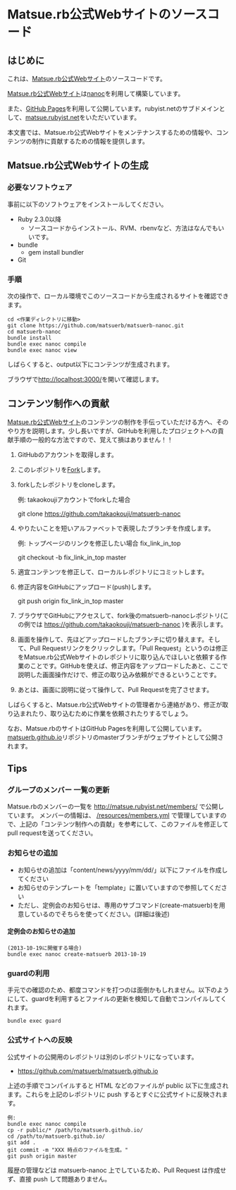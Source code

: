 # Matsue.rb公式Webサイトのソースコード

## はじめに

これは、[Matsue.rb公式Webサイト](http://matsue.rubyist.net/)のソースコードです。

[Matsue.rb公式Webサイト](http://matsue.rubyist.net/)は[nanoc](http://nanoc.ws/)を利用して構築しています。

また、[GitHub Pages](http://pages.github.com/)を利用して公開しています。rubyist.netのサブドメインとして、[matsue.rubyist.net](http://matsue.rubyist.net/)をいただいています。

本文書では、Matsue.rb公式Webサイトをメンテナンスするための情報や、コンテンツの制作に貢献するための情報を提供します。

## Matsue.rb公式Webサイトの生成

### 必要なソフトウェア

事前に以下のソフトウェアをインストールしてください。

* Ruby 2.3.0以降
  * ソースコードからインストール、RVM、rbenvなど、方法はなんでもいいです。
* bundle
  * gem install bundler
* Git

### 手順

次の操作で、ローカル環境でこのソースコードから生成されるサイトを確認できます。

    cd <作業ディレクトリに移動>
    git clone https://github.com/matsuerb/matsuerb-nanoc.git
    cd matsuerb-nanoc
    bundle install
    bundle exec nanoc compile
    bundle exec nanoc view

しばらくすると、output以下にコンテンツが生成されます。

ブラウザで[http://localhost:3000/](http://localhost:3000/)を開いて確認します。

## コンテンツ制作への貢献

[Matsue.rb公式Webサイト](http://matsue.rubyist.net/)のコンテンツの制作を手伝っていただける方へ、そのやり方を説明します。少し長いですが、GitHubを利用したプロジェクトへの貢献手順の一般的な方法ですので、覚えて損はありません！！

1. GitHubのアカウントを取得します。
2. このレポジトリを[Fork](fork)します。
3. forkしたレポジトリをcloneします。

   例: takaokoujiアカウントでforkした場合

   git clone https://github.com/takaokouji/matsuerb-nanoc

4. やりたいことを短いアルファベットで表現したブランチを作成します。

   例: トップページのリンクを修正したい場合 fix_link_in_top

   git checkout -b fix_link_in_top master

5. 適宜コンテンツを修正して、ローカルレポジトリにコミットします。
6. 修正内容をGitHubにアップロード(push)します。

   git push origin fix_link_in_top master

7. ブラウザでGitHubにアクセスして、fork後のmatsuerb-nanocレポジトリ(この例では https://github.com/takaokouji/matsuerb-nanoc )を表示します。
8. 画面を操作して、先ほどアップロードしたブランチに切り替えます。そして、Pull Requestリンクをクリックします。「Pull Request」というのは修正をMatsue.rb公式Webサイトのレポジトリに取り込んでほしいと依頼する作業のことです。GitHubを使えば、修正内容をアップロードしたあと、ここで説明した画面操作だけで、修正の取り込み依頼ができるということです。
9. あとは、画面に説明に従って操作して、Pull Requestを完了させます。

しばらくすると、Matsue.rb公式Webサイトの管理者から連絡があり、修正が取り込まれたり、取り込むために作業を依頼されたりするでしょう。

なお、Matsue.rbのサイトはGitHub Pagesを利用して公開しています。[matsuerb.github.io](https://github.com/matsuerb/matsuerb.github.io)リポジトリのmasterブランチがウェブサイトとして公開されます。

## Tips

### グループのメンバー 一覧の更新

Matsue.rbのメンバーの一覧を http://matsue.rubyist.net/members/ で公開しています。
メンバーの情報は、 [/resources/members.yml](https://github.com/matsuerb/matsuerb-nanoc/blob/master/resources/members.yml) で管理していますので、上記の「コンテンツ制作への貢献」を参考にして、このファイルを修正してpull requestを送ってください。

### お知らせの追加

* お知らせの追加は「content/news/yyyy/mm/dd/」以下にファイルを作成してください
* お知らせのテンプレートを「template」に置いていますので参照してください
* ただし、定例会のお知らせは、専用のサブコマンド(create-matsuerb)を用意しているのでそちらを使ってください。(詳細は後述)

#### 定例会のお知らせの追加

    (2013-10-19に開催する場合)
    bundle exec nanoc create-matsuerb 2013-10-19

### guardの利用

手元での確認のため、都度コマンドを打つのは面倒かもしれません。以下のようにして、guardを利用するとファイルの更新を検知して自動でコンパイルしてくれます。

    bundle exec guard

### 公式サイトへの反映

公式サイトの公開用のレポジトリは別のレポジトリになっています。

* https://github.com/matsuerb/matsuerb.github.io

上述の手順でコンパイルすると HTML などのファイルが public 以下に生成されます。これらを上記のレポジトリに push するとすぐに公式サイトに反映されます。

    例:
    bundle exec nanoc compile
    cp -r public/* /path/to/matsuerb.github.io/
    cd /path/to/matsuerb.github.io/
    git add .
    git commit -m "XXX 時点のファイルを生成。"
    git push origin master

履歴の管理などは matsuerb-nanoc 上でしているため、Pull Request は作成せず、直接 push して問題ありません。
